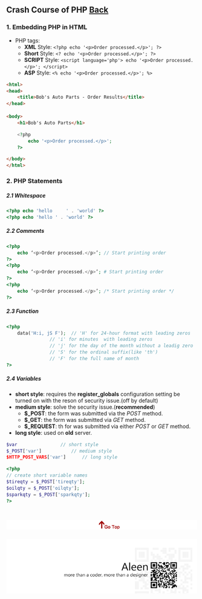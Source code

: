 ## Crash Course of PHP [Back](./../PHP.md)

### 1. Embedding PHP in HTML

- PHP tags: 
	- **XML** Style: ```<?php echo '<p>Order processed.</p>'; ?>```
	- **Short** Style: ```<? echo '<p>Order processed.</p>'; ?>```
	- **SCRIPT** Style: ```<script language='php'> echo '<p>Order processed.</p>'; </script>```
	- **ASP** Style: ```<% echo '<p>Order processed.</p>'; %>```

```html
<html>
<head>
	<title>Bob's Auto Parts - Order Results</title>
</head>

<body>
	<h1>Bob's Auto Parts</h1>
```

```php
	<?php
		echo '<p>Order processed.</p>';
	?>
```

```html
</body>
</html>
```

### 2. PHP Statements
##### 2.1 Whitespace

```php
<?php echo 'hello     ' . 'world' ?>
<?php echo 'hello ' . 'world' ?>
```

##### 2.2 Comments

```php
<?php 
	echo ‘<p>Order processed.</p>’; // Start printing order
?>
<?php 
	echo ‘<p>Order processed.</p>’; # Start printing order
?>
<?php 
	echo ‘<p>Order processed.</p>’; /* Start printing order */
?>
```

##### 2.3 Function

```php
<?php
	data('H:i, jS F');	// 'H' for 24-hour format with leading zeros
				// 'i' for minutes	with leading zeros
				// 'j' for the day of the month without a leadig zero
				// 'S' for the ordinal suffix(like 'th')
				// 'F' for the full name of month
?>
```

##### 2.4 Variables

- **short style**: requires the **register_globals** configuration setting be turned on with the reson of security issue.(off by default)
- **medium style**: solve the security issue.(**recommended**)
	- **$_POST**: the form was submitted via the *POST* method.
	- **$_GET**: the form was submitted via *GET* method.
	- **$_REQUEST**: th for was submitted via either *POST* or *GET* method.
- **long style**: used on **old** server.

```php
$var				// short style
$_POST['var']			// medium style
$HTTP_POST_VARS['var']		// long style
```
```php
<?php
// create short variable names
$tireqty = $_POST['tireqty'];
$oilqty = $_POST['oilqty'];
$sparkqty = $_POST['sparkqty'];
?>
```





<a href="#" style="left:200px;"><img src="./../../../pic/gotop.png"></a>
=====
<a href="http://aleen42.github.io/" target="_blank" ><img src="./../../../pic/tail.gif"></a>